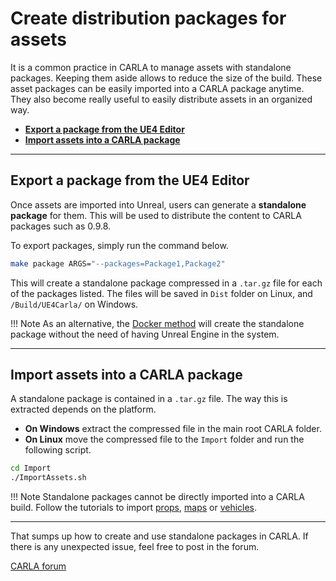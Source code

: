 # Create distribution packages for assets 

It is a common practice in CARLA to manage assets with standalone packages. Keeping them aside allows to reduce the size of the build. These asset packages can be easily imported into a CARLA package anytime. They also become really useful to easily distribute assets in an organized way. 

*   [__Export a package from the UE4 Editor__](#export-a-package-from-the-ue4-editor)  
*   [__Import assets into a CARLA package__](#import-assets-into-a-carla-package)  

---
## Export a package from the UE4 Editor

Once assets are imported into Unreal, users can generate a __standalone package__ for them. This will be used to distribute the content to CARLA packages such as 0.9.8.

To export packages, simply run the command below.

```sh
make package ARGS="--packages=Package1,Package2"
```

This will create a standalone package compressed in a `.tar.gz` file for each of the packages listed. The files will be saved in `Dist` folder on Linux, and `/Build/UE4Carla/` on Windows. 

!!! Note
    As an alternative, the [Docker method](tuto_M_add_map_package.md) will create the standalone package without the need of having Unreal Engine in the system.  

---
## Import assets into a CARLA package

A standalone package is contained in a `.tar.gz` file. The way this is extracted depends on the platform.  

*   __On Windows__ extract the compressed file in the main root CARLA folder.  
*   __On Linux__ move the compressed file to the `Import` folder and run the following script.  

```sh
cd Import
./ImportAssets.sh
```

!!! Note
    Standalone packages cannot be directly imported into a CARLA build. Follow the tutorials to import [props](tuto_A_add_props.md), [maps](tuto_M_custom_map_overview.md) or [vehicles](tuto_A_add_vehicle.md).

---

That sumps up how to create and use standalone packages in CARLA. If there is any unexpected issue, feel free to post in the forum. 

<div class="build-buttons">
<p>
<a href="https://forum.carla.org/" target="_blank" class="btn btn-neutral" title="Go to the CARLA forum">
CARLA forum</a>
</p>
</div>